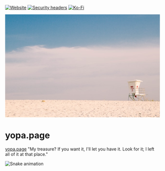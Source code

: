 [![Website][website-shield]][website-url]
[![Security headers][security-headers-shield]][security-headers-url]
[![Ko-Fi][kofi-shield]][kofi-url]

![yopa.page banner][banner]

# yopa.page

[yopa.page][website-url] "My treasure? If you want it, I'll let you have it. Look for it; I left all of it at that place."

![Snake animation](https://github.com/thepiyushmalhotra/thepiyushmalhotra/blob/output/github-contribution-grid-snake.svg)

<!-- MARKDOWN LINKS & IMAGES -->
[website-shield]: https://img.shields.io/website?style=for-the-badge&url=https://www.yopa.page
[website-url]: https://www.yopa.page
[security-headers-shield]: https://img.shields.io/security-headers?style=for-the-badge&url=https://www.yopa.page
[security-headers-url]: https://securityheaders.com/?q=www.yopa.page&followRedirects=on
[kofi-shield]: https://img.shields.io/badge/Ko--fi-F16061?style=for-the-badge&logo=ko-fi&logoColor=white
[kofi-url]: https://ko-fi.com/yoonsoopark
[banner]: static/images/hZL49G.png
